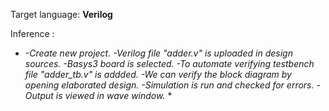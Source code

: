 Target language: **Verilog**

Inference :
* *-Create new project.
-Verilog file "adder.v" is uploaded in design sources.
-Basys3 board is selected.
-To automate verifying testbench file "adder_tb.v" is addded.
-We can verify the block diagram by opening elaborated design.
-Simulation is run and checked for errors.
-Output is viewed in wave window.* *

